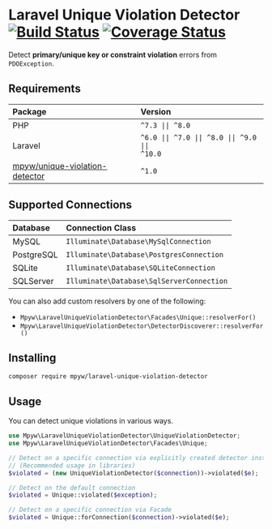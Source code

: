 # Laravel Unique Violation Detector [![Build Status](https://github.com/mpyw/laravel-unique-violation-detector/actions/workflows/ci.yml/badge.svg?branch=master)](https://github.com/mpyw/laravel-unique-violation-detector/actions) [![Coverage Status](https://coveralls.io/repos/github/mpyw/laravel-unique-violation-detector/badge.svg?branch=master)](https://coveralls.io/github/mpyw/laravel-unique-violation-detector?branch=master)

Detect **primary/unique key or constraint violation** errors from `PDOException`.

## Requirements

| Package | Version |
|:---|:---|
| PHP | <code>^7.3 &#124;&#124; ^8.0</code> |
| Laravel | <code>^6.0 &#124;&#124; ^7.0 &#124;&#124; ^8.0 &#124;&#124; ^9.0 &#124;&#124; ^10.0</code> |
| [mpyw/unique-violation-detector](https://github.com/mpyw/unique-violation-detector) | <code>^1.0</code> |

## Supported Connections

| Database | Connection Class |
|:---|:---|
| MySQL | `Illuminate\Database\MySqlConnection` |
| PostgreSQL | `Illuminate\Database\PostgresConnection` |
| SQLite | `Illuminate\Database\SQLiteConnection` |
| SQLServer | `Illuminate\Database\SqlServerConnection` |

You can also add custom resolvers by one of the following:

- `Mpyw\LaravelUniqueViolationDetector\Facades\Unique::resolverFor()`
- `Mpyw\LaravelUniqueViolationDetector\DetectorDiscoverer::resolverFor()`

## Installing

```
composer require mpyw/laravel-unique-violation-detector
```

## Usage

You can detect unique violations in various ways.

```php
use Mpyw\LaravelUniqueViolationDetector\UniqueViolationDetector;
use Mpyw\LaravelUniqueViolationDetector\Facades\Unique;

// Detect on a specific connection via explicitly created detector instance
// (Recommended usage in libraries)
$violated = (new UniqueViolationDetector($connection))->violated($e);

// Detect on the default connection
$violated = Unique::violated($exception);

// Detect on a specific connection via Facade
$violated = Unique::forConnection($connection)->violated($e);
```
